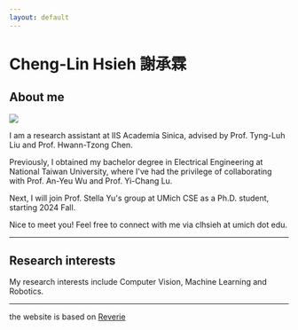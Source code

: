 ```yaml
---
layout: default
---
```

# Cheng-Lin Hsieh 謝承霖

## About me
<div class="image-cropper">
  <img src="../images/404.jpg" class="profile-pic">
</div>

I am a research assistant at IIS Academia Sinica, advised by Prof. Tyng-Luh Liu and Prof. Hwann-Tzong Chen. 

Previously, I obtained my bachelor degree in Electrical Engineering at National Taiwan University, where I've had the privilege of collaborating with Prof. An-Yeu Wu and Prof. Yi-Chang Lu.

Next, I will join Prof. Stella Yu's group at UMich CSE as a Ph.D. student, starting 2024 Fall. 

Nice to meet you!
Feel free to connect with me via clhsieh at umich dot edu.

---
## Research interests
My research interests include Computer Vision, Machine Learning and Robotics.

---
the website is based on [Reverie](https://reverie.pages.dev)